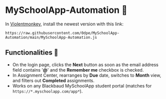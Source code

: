# MySchoolApp-Automation 🤖
In [Violentmonkey](https://violentmonkey.github.io/get-it/), install the newest version with this link: 
```
https://raw.githubusercontent.com/0dpe/MySchoolApp-Automation/main/MySchoolApp-Automation.js
```
## Functionalities 🦾
- On the login page, clicks the **Next** button as soon as the email address field contains '**@**' and the **Remember me** checkbox is checked.
- In Assignment Center, rearranges by **Due** date, switches to **Month** view, and filters out **Completed** assignments. 
- Works on any Blackbaud MySchoolApp student portal (matches for `https://*.myschoolapp.com/app*`).
